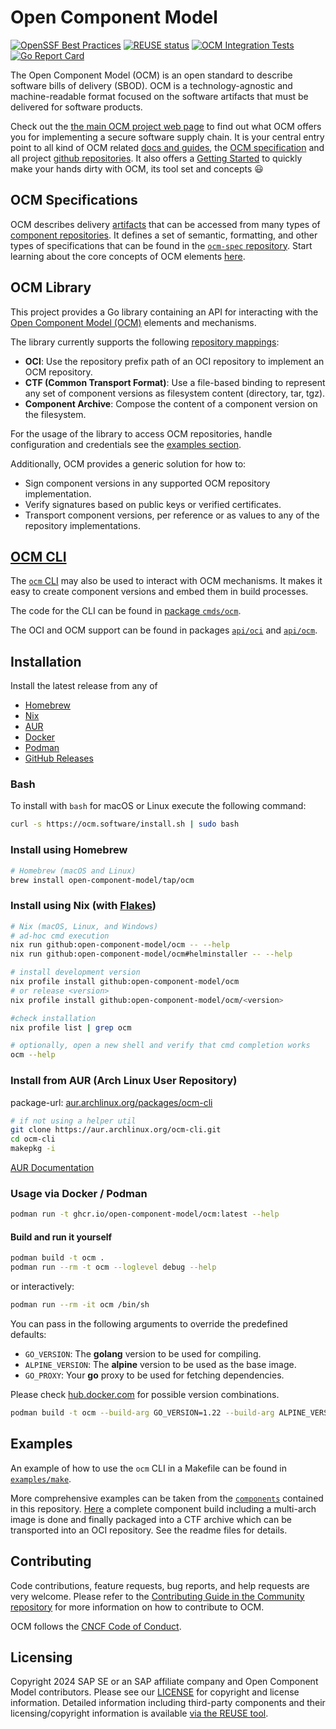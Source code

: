 # Open Component Model

[![OpenSSF Best Practices](https://bestpractices.coreinfrastructure.org/projects/7156/badge)](https://bestpractices.coreinfrastructure.org/projects/7156)
[![REUSE status](https://api.reuse.software/badge/github.com/open-component-model/ocm)](https://api.reuse.software/info/github.com/open-component-model/ocm)
[![OCM Integration Tests](https://github.com/open-component-model/ocm-integrationtest/actions/workflows/integrationtest.yaml/badge.svg?branch=main)](https://open-component-model.github.io/ocm-integrationtest/report.html)
[![Go Report Card](https://goreportcard.com/badge/ocm.software/ocm)](https://goreportcard.com/report/ocm.software/ocm)

The Open Component Model (OCM) is an open standard to describe software bills of delivery (SBOD). OCM is a technology-agnostic and machine-readable format focused on the software artifacts that must be delivered for software products.

Check out the [the main OCM project web page](https://ocm.software) to find out what OCM offers you for implementing a secure software supply chain. It is your central entry point to all kind of OCM related [docs and guides](https://ocm.software/docs/overview/about), the [OCM specification](https://ocm.software/docs/overview/specification/) and all project [github repositories](https://github.com/open-component-model). It also offers a [Getting Started](https://ocm.software/docs/getting-started/) to quickly make your hands dirty with OCM, its tool set and concepts :smiley:

## OCM Specifications

OCM describes delivery [artifacts](https://github.com/open-component-model/ocm-spec/tree/main/doc/01-model/02-elements-toplevel.md#artifacts-resources-and-sources) that can be accessed from many types of [component repositories](https://github.com/open-component-model/ocm-spec/tree/main/doc/01-model/01-model.md#component-repositories). It defines a set of semantic, formatting, and other types of specifications that can be found in the [`ocm-spec` repository](https://github.com/open-component-model/ocm-spec). Start learning about the core concepts of OCM elements [here](https://github.com/open-component-model/ocm-spec/tree/main/doc/01-model/02-elements-toplevel.md#model-elements).

## OCM Library

This project provides a Go library containing an API for interacting with the
[Open Component Model (OCM)](https://github.com/open-component-model/ocm-spec) elements and mechanisms.

The library currently supports the following [repository mappings](https://github.com/open-component-model/ocm-spec/tree/main/doc/03-persistence/02-mappings.md#mappings-for-ocm-persistence):

- **OCI**: Use the repository prefix path of an OCI repository to implement an OCM
  repository.
- **CTF (Common Transport Format)**: Use a file-based binding to represent any set of
  component versions as filesystem content (directory, tar, tgz).
- **Component Archive**: Compose the content of a component version on the
  filesystem.

For the usage of the library to access OCM repositories, handle configuration and credentials see the [examples section](examples/lib/README.md).

Additionally, OCM provides a generic solution for how to:

- Sign component versions in any supported OCM repository implementation.
- Verify signatures based on public keys or verified certificates.
- Transport component versions, per reference or as values to any of the
  repository implementations.

## [OCM CLI](docs/reference/ocm.md)

The [`ocm` CLI](docs/reference/ocm.md) may also be used to interact with OCM mechanisms. It makes it easy to create component versions and embed them in build processes.

The code for the CLI can be found in [package `cmds/ocm`](cmds/ocm).

The OCI and OCM support can be found in packages
[`api/oci`](api/oci) and [`api/ocm`](api/ocm).

## Installation

Install the latest release from any of

- [Homebrew](https://brew.sh)
- [Nix](https://nixos.org)
- [AUR](https://aur.archlinux.org/packages/ocm-cli)
- [Docker](https://www.docker.com/)
- [Podman](https://podman.io/)
- [GitHub Releases](https://github.com/open-component-model/ocm/releases)

### Bash

To install with `bash` for macOS or Linux execute the following command:

```bash
curl -s https://ocm.software/install.sh | sudo bash
```

### Install using Homebrew

```bash
# Homebrew (macOS and Linux)
brew install open-component-model/tap/ocm
```

### Install using Nix (with [Flakes](https://nixos.wiki/wiki/Flakes))

```bash
# Nix (macOS, Linux, and Windows)
# ad-hoc cmd execution
nix run github:open-component-model/ocm -- --help
nix run github:open-component-model/ocm#helminstaller -- --help

# install development version
nix profile install github:open-component-model/ocm
# or release <version>
nix profile install github:open-component-model/ocm/<version>

#check installation
nix profile list | grep ocm

# optionally, open a new shell and verify that cmd completion works
ocm --help
```

### Install from AUR (Arch Linux User Repository)

package-url: [aur.archlinux.org/packages/ocm-cli](https://aur.archlinux.org/packages/ocm-cli)

```bash
# if not using a helper util
git clone https://aur.archlinux.org/ocm-cli.git
cd ocm-cli
makepkg -i
```

[AUR Documentation](https://wiki.archlinux.org/title/Arch_User_Repository)

### Usage via Docker / Podman

```bash
podman run -t ghcr.io/open-component-model/ocm:latest --help
```

#### Build and run it yourself

```bash
podman build -t ocm .
podman run --rm -t ocm --loglevel debug --help
```

or interactively:

```bash
podman run --rm -it ocm /bin/sh
```

You can pass in the following arguments to override the predefined defaults:

- `GO_VERSION`: The **golang** version to be used for compiling.
- `ALPINE_VERSION`: The **alpine** version to be used as the base image.
- `GO_PROXY`: Your **go** proxy to be used for fetching dependencies.

Please check [hub.docker.com](https://hub.docker.com/_/golang/tags?page=1&name=alpine) for possible version combinations.

```bash
podman build -t ocm --build-arg GO_VERSION=1.22 --build-arg ALPINE_VERSION=3.19 --build-arg GO_PROXY=https://proxy.golang.org .
```

## Examples

An example of how to use the `ocm` CLI in a Makefile can be found in [`examples/make`](examples/make/Makefile).

More comprehensive examples can be taken from the [`components`](components) contained in this repository. [Here](components/helmdemo/README.md) a complete component build including a multi-arch image is done and finally packaged into a CTF archive which can be transported into an OCI repository. See the readme files for details.

## Contributing

Code contributions, feature requests, bug reports, and help requests are very welcome. Please refer to the [Contributing Guide in the Community repository](https://github.com/open-component-model/community/blob/main/CONTRIBUTING.md) for more information on how to contribute to OCM.

OCM follows the [CNCF Code of Conduct](https://github.com/cncf/foundation/blob/main/code-of-conduct.md).

## Licensing

Copyright 2024 SAP SE or an SAP affiliate company and Open Component Model contributors.
Please see our [LICENSE](LICENSE) for copyright and license information.
Detailed information including third-party components and their licensing/copyright information is available [via the REUSE tool](https://api.reuse.software/info/github.com/open-component-model/ocm).
